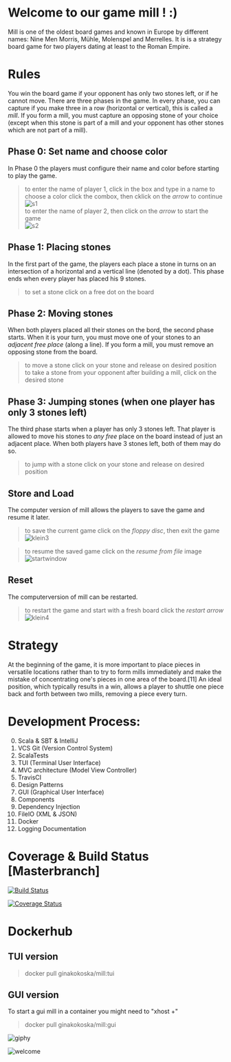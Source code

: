 # Welcome to our game **mill** ! :)

Mill is one of the oldest board games and known in Europe by different names: Nine Men Morris, Mühle, Molenspel and Merrelles. It is is a strategy board game for two players dating at least to the Roman Empire.
 
# Rules

You win the board game if your opponent has only two stones left, or if he cannot move. There are three phases in the game. In every phase, you can capture if you make three in a row (horizontal or vertical), this is called a *mill*. If you form a mill, you must capture an opposing stone of your choice (except when this stone is part of a mill and your opponent has other stones which are not part of a mill).

## Phase 0: Set name and choose color
In Phase 0 the players must configure their name and color before starting to play the game.
 > to enter the name of player 1, click in the box and type in a name 
 > to choose a color click the combox, then cklick on the *arrow* to continue
 \
 ![s1](https://user-images.githubusercontent.com/81410821/123514302-9945f480-d692-11eb-8ff4-29d45b7af1f0.png)
 \
 > to enter the name of player 2, then click on the *arrow* to start the game
 \
 ![s2](https://user-images.githubusercontent.com/81410821/123514315-aebb1e80-d692-11eb-938b-8367a251592b.png)

## Phase 1: Placing stones 
In the first part of the game, the players each place a stone in turns on an intersection of a horizontal and a vertical line (denoted by a dot). This phase ends when every player has placed his 9 stones.
  > to set a stone click on a free dot on the board

## Phase 2: Moving stones 
When both players placed all their stones on the bord, the second phase starts. When it is your turn, you must move one of your stones to an *adjacent free place* (along a line). If you form a mill, you must remove an opposing stone from the board.
  > to move a stone click on your stone and release on desired position\
  > to take a stone from your opponent after building a mill, click on the desired stone

## Phase 3: Jumping stones (when one player has only 3 stones left)
The third phase starts when a player has only 3 stones left. That player is allowed to move his stones to *any free* place on the board instead of just an adjacent place. When both players have 3 stones left, both of them may do so. 
  > to jump with a stone click on your stone and release on desired position


## Store and Load
The computer version of mill allows the players to save the game and resume it later.
> to save the current game click on the *floppy disc*, then exit the game
 ![klein3](https://user-images.githubusercontent.com/81410821/123514093-3acc4680-d691-11eb-8172-e25864e8dc10.png)


> to resume the saved game click on the *resume from file* image
\
![startwindow](https://user-images.githubusercontent.com/81410821/123513993-8e8a6000-d690-11eb-8d39-96c206514928.png)


## Reset
The computerversion of mill can be restarted.
 > to restart the game and start with a fresh board click the *restart arrow*
 \
 ![klein4](https://user-images.githubusercontent.com/81410821/123514773-d7dcae80-d694-11eb-9941-093049726d12.png)

# Strategy
At the beginning of the game, it is more important to place pieces in versatile locations rather than to try to form mills immediately and make the mistake of concentrating one's pieces in one area of the board.[11] An ideal position, which typically results in a win, allows a player to shuttle one piece back and forth between two mills, removing a piece every turn. 

 
# Development Process:
0.  Scala & SBT & IntelliJ
1.  VCS Git (Version Control System)
2.  ScalaTests
3.  TUI (Terminal User Interface)
4.  MVC architecture (Model View Controller)
5.  TravisCI
6.  Design Patterns
7.  GUI (Graphical User Interface)
8.  Components
9.  Dependency Injection
10. FileIO (XML & JSON)
11. Docker
12. Logging Documentation


# Coverage & Build Status [Masterbranch]
[![Build Status](https://www.travis-ci.com/ginakokoska/MILL100001.svg?branch=Pattern)](https://www.travis-ci.com/ginakokoska/MILL100001)

[![Coverage Status](https://coveralls.io/repos/github/ginakokoska/MILL100001/badge.svg?branch=Pattern)](https://coveralls.io/github/ginakokoska/MILL100001?branch=Master)

# Dockerhub

## TUI version
 > docker pull ginakokoska/mill:tui

## GUI version
To start a gui mill in a container you might need to "xhost +"
 > docker pull ginakokoska/mill:gui


![giphy](https://user-images.githubusercontent.com/81410821/123548021-661f6600-d763-11eb-8683-1a11b35ff9cb.gif)


![welcome](https://user-images.githubusercontent.com/81410821/123560048-4d817100-d7a0-11eb-9938-d0dd0c252c2b.gif)

 


